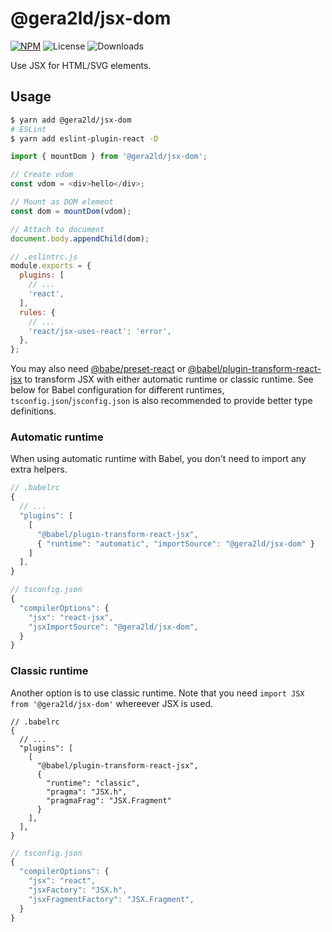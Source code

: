 # @gera2ld/jsx-dom

[![NPM](https://img.shields.io/npm/v/@gera2ld/jsx-dom.svg)](https://npm.im/@gera2ld/jsx-dom)
![License](https://img.shields.io/npm/l/@gera2ld/jsx-dom.svg)
![Downloads](https://img.shields.io/npm/dt/@gera2ld/jsx-dom.svg)

Use JSX for HTML/SVG elements.

## Usage

```sh
$ yarn add @gera2ld/jsx-dom
# ESLint
$ yarn add eslint-plugin-react -D
```

```js
import { mountDom } from '@gera2ld/jsx-dom';

// Create vdom
const vdom = <div>hello</div>;

// Mount as DOM element
const dom = mountDom(vdom);

// Attach to document
document.body.appendChild(dom);
```

```js
// .eslintrc.js
module.exports = {
  plugins: [
    // ...
    'react',
  ],
  rules: {
    // ...
    'react/jsx-uses-react': 'error',
  },
};
```

You may also need [@babe/preset-react](https://babeljs.io/docs/en/babel-preset-react) or [@babel/plugin-transform-react-jsx](https://babeljs.io/docs/en/babel-plugin-transform-react-jsx) to transform JSX with either automatic runtime or classic runtime. See below for Babel configuration for different runtimes, `tsconfig.json`/`jsconfig.json` is also recommended to provide better type definitions.

### Automatic runtime

When using automatic runtime with Babel, you don't need to import any extra helpers.

```js
// .babelrc
{
  // ...
  "plugins": [
    [
      "@babel/plugin-transform-react-jsx",
      { "runtime": "automatic", "importSource": "@gera2ld/jsx-dom" }
    ]
  ],
}
```

```js
// tsconfig.json
{
  "compilerOptions": {
    "jsx": "react-jsx",
    "jsxImportSource": "@gera2ld/jsx-dom",
  }
}
```

### Classic runtime

Another option is to use classic runtime. Note that you need `import JSX from '@gera2ld/jsx-dom'` whereever JSX is used.

```
// .babelrc
{
  // ...
  "plugins": [
    [
      "@babel/plugin-transform-react-jsx",
      {
        "runtime": "classic",
        "pragma": "JSX.h",
        "pragmaFrag": "JSX.Fragment"
      }
    ],
  ],
}
```

```js
// tsconfig.json
{
  "compilerOptions": {
    "jsx": "react",
    "jsxFactory": "JSX.h",
    "jsxFragmentFactory": "JSX.Fragment",
  }
}
```
